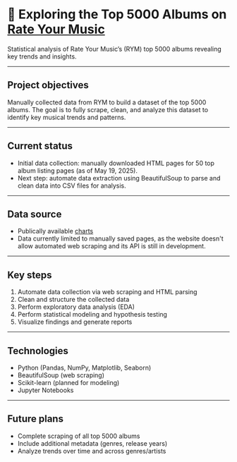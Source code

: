 # 🎤 Exploring the Top 5000 Albums on [Rate Your Music](https://rateyourmusic.com/)
Statistical analysis of Rate Your Music’s (RYM) top 5000 albums revealing key trends and insights.

---

## Project objectives

Manually collected data from RYM to build a dataset of the top 5000 albums. The goal is to fully scrape, clean, and analyze this dataset to identify key musical trends and patterns.

---

## Current status

- Initial data collection: manually downloaded HTML pages for 50 top album listing pages (as of May 19, 2025).  
- Next step: automate data extraction using BeautifulSoup to parse and clean data into CSV files for analysis.

---

## Data source

- Publically available [charts](https://rateyourmusic.com/charts/top/album/all-time/)
- Data currently limited to manually saved pages, as the website doesn't allow automated web scraping and its API is still in development.

---

## Key steps

1. Automate data collection via web scraping and HTML parsing  
2. Clean and structure the collected data  
3. Perform exploratory data analysis (EDA)  
4. Perform statistical modeling and hypothesis testing  
5. Visualize findings and generate reports  

---

## Technologies

- Python (Pandas, NumPy, Matplotlib, Seaborn)
- BeautifulSoup (web scraping)
- Scikit-learn (planned for modeling)
- Jupyter Notebooks

---

## Future plans

- Complete scraping of all top 5000 albums  
- Include additional metadata (genres, release years)  
- Analyze trends over time and across genres/artists
